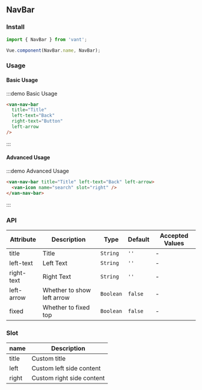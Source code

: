 ## NavBar

### Install
``` javascript
import { NavBar } from 'vant';

Vue.component(NavBar.name, NavBar);
```

### Usage

#### Basic Usage

:::demo Basic Usage
```html
<van-nav-bar
  title="Title"
  left-text="Back"
  right-text="Button"
  left-arrow
/>
```
:::

#### Advanced Usage

:::demo Advanced Usage
```html
<van-nav-bar title="Title" left-text="Back" left-arrow>
  <van-icon name="search" slot="right" />
</van-nav-bar>
```
:::


### API
| Attribute | Description | Type | Default | Accepted Values |
|-----------|-----------|-----------|-------------|-------------|
| title | Title | `String` | `''` | - |
| left-text | Left Text | `String` | `''` | - |
| right-text | Right Text | `String` | `''` | - |
| left-arrow | Whether to show left arrow | `Boolean` | `false` | - |
| fixed | Whether to fixed top | `Boolean` | `false` | - |

### Slot

| name | Description |
|-----------|-----------|
| title | Custom title |
| left | Custom left side content |
| right | Custom right side content |